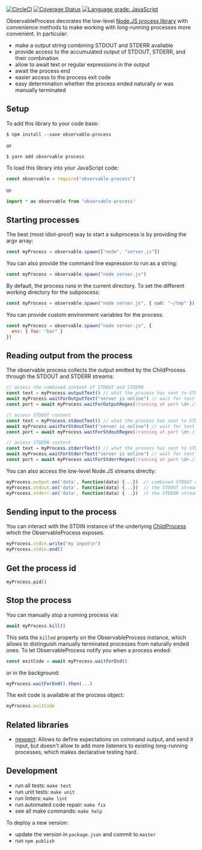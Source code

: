 [![CircleCI](https://circleci.com/gh/kevgo/observable-process/tree/master.svg?style=shield)](https://circleci.com/gh/kevgo/observable-process/tree/master)
[![Coverage Status](https://coveralls.io/repos/github/kevgo/observable-process/badge.svg?branch=master)](https://coveralls.io/github/kevgo/observable-process?branch=master)
[![Language grade: JavaScript](https://img.shields.io/lgtm/grade/javascript/g/kevgo/observable-process.svg)](https://lgtm.com/projects/g/kevgo/observable-process/context:javascript)

ObservableProcess decorates the low-level
[Node.JS process library](https://nodejs.org/api/process.html) with convenience
methods to make working with long-running processes more convenient. In
particular:

- make a output string combining STDOUT and STDERR available
- provide access to the accumulated output of STDOUT, STDERR, and their
  combination
- allow to await text or regular expressions in the output
- await the process end
- easier access to the process exit code
- easy determination whether the process ended naturally or was manually
  terminated

## Setup

To add this library to your code base:

```shell
$ npm install --save observable-process
```

or

```
$ yarn add observable process
```

To load this library into your JavaScript code:

```js
const observable = require("observable-process")
```

or

```js
import * as observable from "observable-process"
```

## Starting processes

The best (most idiot-proof) way to start a subprocess is by providing the argv
array:

```js
const myProcess = observable.spawn(["node", "server.js"])
```

You can also provide the command line expression to run as a string:

```js
const myProcess = observable.spawn("node server.js")
```

By default, the process runs in the current directory. To set the different
working directory for the subprocess:

```js
const myProcess = observable.spawn("node server.js", { cwd: "~/tmp" })
```

You can provide custom environment variables for the process:

```js
const myProcess = observable.spawn("node server.js", {
  env: { foo: "bar" }
})
```

## Reading output from the process

The observable process collects the output emitted by the ChildProcess through
the STDOUT and STDERR streams:

```js
// access the combined content of STDOUT and STDERR
const text = myProcess.outputText() // what the process has sent to STDOUT and STDERR so far
await myProcess.waitForOutputText("server is online") // wait for text is the combined output
const port = await myProcess.waitForOutputRegex(/running at port \d+./) // wait for a regex in the combined output

// access STDOUT content
const text = myProcess.stdoutText() // what the process has sent to STDOUT so far
await myProcess.waitForStdoutText("server is online") // wait for text in the STDOUT stream
const port = await myProcess.waitForStdoutRegex(/running at port \d+./) // wait for a regex in the STDOUT stream

// access STDERR content
const text = myProcess.stderrText() // what the process has sent to STDERR so far
await myProcess.waitForStderrText("server is online") // wait for text is the STDERR stream
const port = await myProcess.waitForStderrRegex(/running at port \d+./) // wait for a regex in the STDERR stream
```

You can also access the low-level Node.JS streams directly:

```js
myProcess.output.on('data', function(data) {...})  // combined STDOUT and STDERR stream
myProcess.stdout.on('data', function(data) {...})  // the STDOUT stream
myProcess.stderr.on('data', function(data) {...})  // the STDERR stream
```

## Sending input to the process

You can interact with the STDIN instance of the underlying
[ChildProcess](https://nodejs.org/api/child_process.html) which the
ObservableProcess exposes.

```js
myProcess.stdin.write("my input\n")
myProcess.stdin.end()
```

## Get the process id

```
myProcess.pid()
```

## Stop the process

You can manually stop a running process via:

```js
await myProcess.kill()
```

This sets the `killed` property on the ObservableProcess instance, which allows
to distinguish manually terminated processes from naturally ended ones. To let
ObservableProcess notify you when a process ended:

```js
const exitCode = await myProcess.waitForEnd()
```

or in the background:

```js
myProcess.waitForEnd().then(...)
```

The exit code is available at the process object:

```js
myProcess.exitCode
```

## Related libraries

- [nexpect](https://github.com/nodejitsu/nexpect): Allows to define expectations
  on command output, and send it input, but doesn't allow to add more listeners
  to existing long-running processes, which makes declarative testing hard.

## Development

- run all tests: `make test`
- run unit tests: `make unit`
- run linters: `make lint`
- run automated code repair: `make fix`
- see all make commands: `make help`

To deploy a new version:

- update the version in `package.json` and commit to `master`
- run `npm publish`
